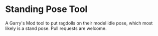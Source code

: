 Standing Pose Tool
============

A Garry's Mod tool to put ragdolls on their model idle pose, which most likely is a stand pose.
Pull requests are welcome.